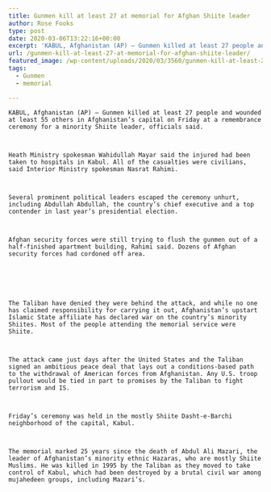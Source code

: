 ```yaml
---
title: Gunmen kill at least 27 at memorial for Afghan Shiite leader
author: Rose Fooks
type: post
date: 2020-03-06T13:22:16+00:00
excerpt: 'KABUL, Afghanistan (AP) — Gunmen killed at least 27 people and wounded at least 55 others in Afghanistan’s capital on Friday at a remembrance ceremony for a minority Shiite leader, officials said.Heath Ministry spokesman Wahidullah Mayar said the injured had been taken to hospitals in Kabul. All of the casualties were civilians, said Interior Ministry&hellip;'
url: /gunmen-kill-at-least-27-at-memorial-for-afghan-shiite-leader/
featured_image: /wp-content/uploads/2020/03/3560/gunmen-kill-at-least-27-at-memorial-for-afghan-shiite-leader.jpg
tags:
  - Gunmen
  - memorial

---
```

  
    KABUL, Afghanistan (AP) — Gunmen killed at least 27 people and wounded at least 55 others in Afghanistan’s capital on Friday at a remembrance ceremony for a minority Shiite leader, officials said.
  
  
  
    Heath Ministry spokesman Wahidullah Mayar said the injured had been taken to hospitals in Kabul. All of the casualties were civilians, said Interior Ministry spokesman Nasrat Rahimi.
  
  
  
    Several prominent political leaders escaped the ceremony unhurt, including Abdullah Abdullah, the country’s chief executive and a top contender in last year’s presidential election.
  
  
  
    Afghan security forces were still trying to flush the gunmen out of a half-finished apartment building, Rahimi said. Dozens of Afghan security forces had cordoned off area.
  
  
  
  
  
  
    The Taliban have denied they were behind the attack, and while no one has claimed responsibility for carrying it out, Afghanistan’s upstart Islamic State affiliate has declared war on the country’s minority Shiites. Most of the people attending the memorial service were Shiite.
  
  
  
    The attack came just days after the United States and the Taliban signed an ambitious peace deal that lays out a conditions-based path to the withdrawal of American forces from Afghanistan. Any U.S. troop pullout would be tied in part to promises by the Taliban to fight terrorism and IS.
  
  
  
    Friday’s ceremony was held in the mostly Shiite Dasht-e-Barchi neighborhood of the capital, Kabul.
  
  
  
    The memorial marked 25 years since the death of Abdul Ali Mazari, the leader of Afghanistan’s minority ethnic Hazaras, who are mostly Shiite Muslims. He was killed in 1995 by the Taliban as they moved to take control of Kabul, which had been destroyed by a brutal civil war among mujahedeen groups, including Mazari’s.
  

